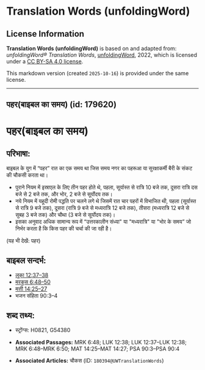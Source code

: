 # Translation Words (unfoldingWord)

## License Information

**Translation Words (unfoldingWord)** is based on and adapted from: _unfoldingWord® Translation Words_, [unfoldingWord](https://unfoldingword.org/utw), 2022, which is licensed under a [CC BY-SA 4.0 license](https://creativecommons.org/licenses/by-sa/4.0/legalcode.en).

This markdown version (created `2025-10-16`) is provided under the same license.



--------------------------------

## पहर(बाइबल का समय) (id: 179620)

पहर(बाइबल का समय)
=================

परिभाषा:
--------

बाइबल के युग में “पहर” रात का एक समय था जिस समय नगर का पहरूआ या सुरक्षाकर्मी बैरी के संकट की चौकसी करता था।

* पुराने नियम में इस्राएल के लिए तीन पहर होते थे, पहला, सूर्यास्त से रात्रि 10 बजे तक, दूसरा रात्रि दस बजे से 2 बजे तक, और भोर, 2 बजे से सूर्योदय तक।
* नये नियम में यहूदी रोमी पद्धति पर चलने लगे थे जिसमें रात चार पहरों में विभाजित थी, पहला (सूर्यास्त से रात्रि 9 बजे तक), दूसरा (रात्रि 9 बजे से मध्यरात्रि 12 बजे तक), तीसरा (मध्यरात्रि 12 बजे से सुबह 3 बजे तक) और चौथा (3 बजे से सूर्योदय तक)।
* इसका अनुवाद अधिक सामान्य रूप में “उत्तरकालीन संध्या" या "मध्यरात्रि" या "भोर के समय” जो निर्भर करता है कि किस पहर की चर्चा की जा रही है।

(यह भी देखें: पहर)

बाइबल सन्दर्भ:
--------------

* [लूका 12:37–38](https://ref.ly/Luke12:37-Luke12:38)
* [मरकुस 6:48–50](https://ref.ly/Mark6:48-Mark6:50)
* [मत्ती 14:25–27](https://ref.ly/Matt14:25-Matt14:27)
* भजन संहिता 90:3–4

शब्द तथ्य:
----------

* स्ट्रोंग्स: H0821, G54380

* **Associated Passages:** MRK 6:48; LUK 12:38; LUK 12:37–LUK 12:38; MRK 6:48–MRK 6:50; MAT 14:25–MAT 14:27; PSA 90:3–PSA 90:4
* **Associated Articles:** चौकस (ID: `180394@UWTranslationWords`)

